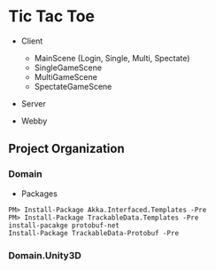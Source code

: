 # Tic Tac Toe

- Client
  - MainScene (Login, Single, Multi, Spectate)
  - SingleGameScene
  - MultiGameScene
  - SpectateGameScene
  
- Server
- Webby


## Project Organization

### Domain
 - Packages
```
PM> Install-Package Akka.Interfaced.Templates -Pre
PM> Install-Package TrackableData.Templates -Pre
install-pacakge protobuf-net
Install-Package TrackableData-Protobuf -Pre
```

### Domain.Unity3D
